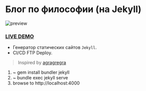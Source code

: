 # Блог по философии (на Jekyll)

![preview](https://user-images.githubusercontent.com/22976310/219026967-24e3cc0c-88fb-4022-8e89-b36d342d756a.gif)

### [LIVE DEMO](https://flsf.maxdudin.ru/)

- Генератор статических сайтов `Jekyll`.
- CI/CD FTP Deploy.

> Inspired by [agragregra](https://webdesign-master.ru/blog/html-css/create-parallax-mouse-website.html)


 1. ~ gem install bundler jekyll
 2. ~ bundle exec jekyll serve
 3. browse to http://localhost:4000